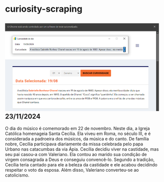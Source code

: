 # curiosity-scraping
![Budget](./execucao.png)
23/11/2024
-
O dia do músico é comemorado em 22 de novembro. Neste dia, a Igreja Católica homenageia Santa Cecília. Ela viveu em Roma, no século III, e é considerada a padroeira dos músicos, da música e do canto. De família nobre, Cecília participava diariamente da missa celebrada pelo papa Urbano nas catacumbas da via Ápia. Cecília decidiu viver na castidade, mas seu pai casou-a com Valeriano. Ela contou ao marido sua condição de virgem consagrada a Deus e conseguiu convencê-lo. Segundo a tradição, Cecília teria cantado para ele a beleza da castidade e ele acabou decidindo respeitar o voto da esposa. Além disso, Valeriano converteu-se ao catolicismo.
